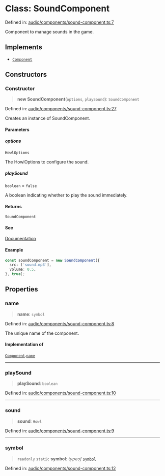 # Class: SoundComponent

Defined in: [audio/components/sound-component.ts:7](https://github.com/Forge-Game-Engine/Forge/blob/7a38cd584d26e8fac97f61bf2359fb32ea34a7fc/src/audio/components/sound-component.ts#L7)

Component to manage sounds in the game.

## Implements

- [`Component`](../interfaces/Component.md)

## Constructors

### Constructor

> **new SoundComponent**(`options`, `playSound`): `SoundComponent`

Defined in: [audio/components/sound-component.ts:27](https://github.com/Forge-Game-Engine/Forge/blob/7a38cd584d26e8fac97f61bf2359fb32ea34a7fc/src/audio/components/sound-component.ts#L27)

Creates an instance of SoundComponent.

#### Parameters

##### options

`HowlOptions`

The HowlOptions to configure the sound.

##### playSound

`boolean` = `false`

A boolean indicating whether to play the sound immediately.

#### Returns

`SoundComponent`

#### See

[Documentation](https://github.com/goldfire/howler.js#documentation|Howler.js)

#### Example

```ts
const soundComponent = new SoundComponent({
  src: ['sound.mp3'],
  volume: 0.5,
}, true);
```

## Properties

### name

> **name**: `symbol`

Defined in: [audio/components/sound-component.ts:8](https://github.com/Forge-Game-Engine/Forge/blob/7a38cd584d26e8fac97f61bf2359fb32ea34a7fc/src/audio/components/sound-component.ts#L8)

The unique name of the component.

#### Implementation of

[`Component`](../interfaces/Component.md).[`name`](../interfaces/Component.md#name)

***

### playSound

> **playSound**: `boolean`

Defined in: [audio/components/sound-component.ts:10](https://github.com/Forge-Game-Engine/Forge/blob/7a38cd584d26e8fac97f61bf2359fb32ea34a7fc/src/audio/components/sound-component.ts#L10)

***

### sound

> **sound**: `Howl`

Defined in: [audio/components/sound-component.ts:9](https://github.com/Forge-Game-Engine/Forge/blob/7a38cd584d26e8fac97f61bf2359fb32ea34a7fc/src/audio/components/sound-component.ts#L9)

***

### symbol

> `readonly` `static` **symbol**: *typeof* [`symbol`](#symbol)

Defined in: [audio/components/sound-component.ts:12](https://github.com/Forge-Game-Engine/Forge/blob/7a38cd584d26e8fac97f61bf2359fb32ea34a7fc/src/audio/components/sound-component.ts#L12)

